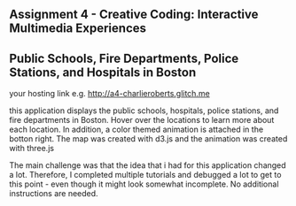 Assignment 4 - Creative Coding: Interactive Multimedia Experiences
---

## Public Schools, Fire Departments, Police Stations, and Hospitals in Boston

your hosting link e.g. http://a4-charlieroberts.glitch.me

this application displays the public schools, hospitals, police stations, and fire departments in Boston. Hover over the locations to learn more about each location. In addition, a color themed animation is attached in the botton right. The map was created with d3.js and the animation was created with three.js 

The main challenge was that the idea that i had for this application changed a lot. Therefore, I completed multiple tutorials and debugged a lot to get to this point - even though it might look somewhat incomplete. No additional instructions are needed. 
